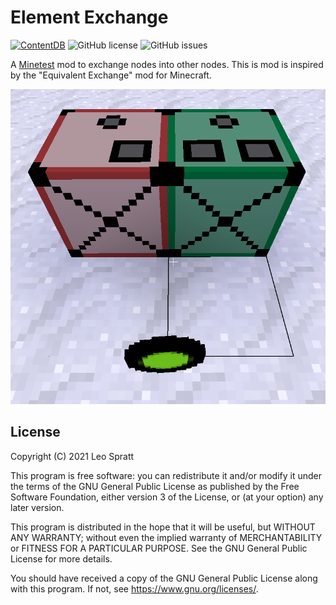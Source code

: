 # Element Exchange
[![ContentDB](https://content.minetest.net/packages/enchant97/element_exchange/shields/downloads/)](https://content.minetest.net/packages/enchant97/element_exchange/)
![GitHub license](https://img.shields.io/github/license/enchant97/minetest_element_exchange)
![GitHub issues](https://img.shields.io/github/issues/enchant97/minetest_element_exchange)

A [Minetest](https://www.minetest.net/) mod to exchange nodes into other nodes. This is mod is inspired by the "Equivalent Exchange" mod for Minecraft.

![In Game Screenshot](screenshot.png)

## License
Copyright (C) 2021 Leo Spratt

This program is free software: you can redistribute it and/or modify
it under the terms of the GNU General Public License as published by
the Free Software Foundation, either version 3 of the License, or
(at your option) any later version.

This program is distributed in the hope that it will be useful,
but WITHOUT ANY WARRANTY; without even the implied warranty of
MERCHANTABILITY or FITNESS FOR A PARTICULAR PURPOSE.  See the
GNU General Public License for more details.

You should have received a copy of the GNU General Public License
along with this program.  If not, see <https://www.gnu.org/licenses/>.
